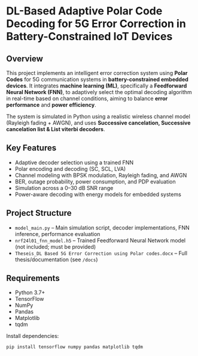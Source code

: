 # DL-Based Adaptive Polar Code Decoding for 5G Error Correction in Battery-Constrained IoT Devices

## Overview

This project implements an intelligent error correction system using **Polar Codes** for 5G communication systems in **battery-constrained embedded devices**. It integrates **machine learning (ML)**, specifically a **Feedforward Neural Network (FNN)**, to adaptively select the optimal decoding algorithm in real-time based on channel conditions, aiming to balance **error performance** and **power efficiency**.

The system is simulated in Python using a realistic wireless channel model (Rayleigh fading + AWGN), and uses **Successive cancelation, Successive cancelation list & List viterbi decoders**.

## Key Features

- Adaptive decoder selection using a trained FNN
- Polar encoding and decoding (SC, SCL, LVA)
- Channel modeling with BPSK modulation, Rayleigh fading, and AWGN
- BER, outage probability, power consumption, and PDP evaluation
- Simulation across a 0–30 dB SNR range
- Power-aware decoding with energy models for embedded systems

## Project Structure

- `model_main.py` – Main simulation script, decoder implementations, FNN inference, performance evaluation
- `nrf24l01_fnn_model.h5` – Trained Feedforward Neural Network model (not included; must be provided)
- `Theseis_DL Based 5G Error Correction using Polar codes.docx` – Full thesis/documentation (see `/docs`)

## Requirements

- Python 3.7+
- TensorFlow
- NumPy
- Pandas
- Matplotlib
- tqdm

Install dependencies:

```bash
pip install tensorflow numpy pandas matplotlib tqdm
